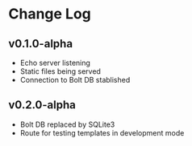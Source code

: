 # Change Log

## v0.1.0-alpha
* Echo server listening
* Static files being served
* Connection to Bolt DB stablished

## v0.2.0-alpha
* Bolt DB replaced by SQLite3
* Route for testing templates in development mode